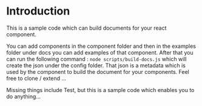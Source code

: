 # Introduction

This is a sample code which can build documents for your react component.

You can add components in the component folder and then in the examples folder under docs you can add examples of that component. After that you can run the following command : `node scripts/build-docs.js` which will create the json under the config folder. That json is a metadata which is used by the <Doc/> component to build the document for your components. Feel free to clone / extend ...


Missing things include Test, but this is a sample code which enables you to do anything...